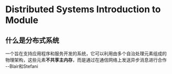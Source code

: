 # Distributed Systems Introduction to Module



## 什么是分布式系统

一个旨在支持应用程序和服务开发的系统，它可以利用由多个自治处理元素组成的物理架构，这些元素**不共享主内存**，而是通过在通信网络上发送异步消息进行合作 --Blair和Stefani